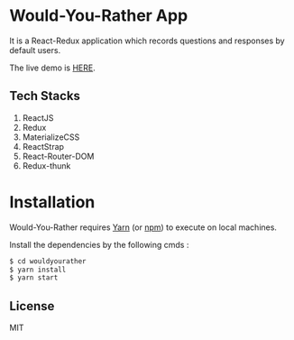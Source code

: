 # Would-You-Rather App
It is a React-Redux application which records questions and responses by default users. 

The live demo is [HERE](https://peterhychan.github.io/wouldyourather/).

## Tech Stacks
1. ReactJS
2. Redux
3. MaterializeCSS
4. ReactStrap
5. React-Router-DOM
6. Redux-thunk

# Installation

Would-You-Rather requires [Yarn](https://yarnpkg.com/en/) (or [npm](https://npmjs.com/)) to execute on local machines.

Install the dependencies by the following cmds :
```sh
$ cd wouldyourather
$ yarn install
$ yarn start
```
License
----
MIT
